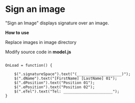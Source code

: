 # Sign an image

"Sign an Image" displays signature over an image.

**How to use**

Replace images in image directory

Modify source code in **model.js**
```

OnLoad = function() {

    $(".signatureSpace").text("(____________________)");
    $(".dName").text("[FirstName] [LastName] 01");
    $(".dPosition").text("Position 01");
    $(".ePosition").text("Position 02");
    $(".eTel").text("Tel: ______________________");
}
```
